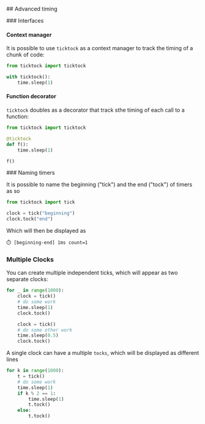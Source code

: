 ## Advanced timing

### Interfaces

#### Context manager

It is possible to use `ticktock` as a context manager to track the timing of a chunk of code:

```python
from ticktock import ticktock

with ticktock():
    time.sleep(1)
```

#### Function decorator

`ticktock` doubles as a decorator that track sthe timing of each call to a function:

```python
from ticktock import ticktock

@ticktock
def f():
    time.sleep(1)

f()
```

### Naming timers

It is possible to name the beginning ("tick") and the end ("tock") of timers as so

```python
from ticktock import tick

clock = tick("beginning")
clock.tock("end")
```

Which will then be displayed as 

```
⏱️ [beginning-end] 1ms count=1
```

### Multiple Clocks

You can create multiple independent ticks, which will appear as two separate clocks:

```python
for _ in range(1000):
    clock = tick()
    # do some work
    time.sleep(1)
    clock.tock()

    clock = tick()
    # do some other work
    time.sleep(0.5)
    clock.tock()
```

A single clock can have a multiple `tocks`, which will be displayed as different lines

```python
for k in range(1000):
    t = tick()
    # do some work
    time.sleep(1)
    if k % 2 == 1:
        time.sleep(1)
        t.tock()
    else:
        t.tock()
```